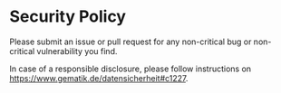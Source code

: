 # Security Policy

Please submit an issue or pull request for any non-critical bug
or non-critical vulnerability you find.

In case of a responsible disclosure, please follow instructions
on https://www.gematik.de/datensicherheit#c1227.
